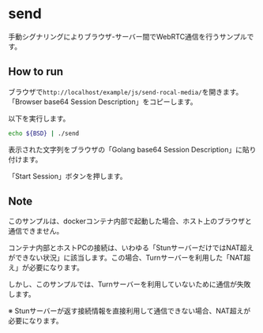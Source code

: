 # send

手動シグナリングによりブラウザ-サーバー間でWebRTC通信を行うサンプルです。


## How to run
ブラウザで``http://localhost/example/js/send-rocal-media/``を開きます。「Browser base64 Session Description」をコピーします。

以下を実行します。
```bash
echo ${BSD} | ./send
```

表示された文字列をブラウザの「Golang base64 Session Description」に貼り付けます。


「Start Session」ボタンを押します。


## Note

このサンプルは、dockerコンテナ内部で起動した場合、ホスト上のブラウザと通信できません。

コンテナ内部とホストPCの接続は、いわゆる「StunサーバーだけではNAT超えができない状況」に該当します。この場合、Turnサーバーを利用した「NAT超え」が必要になります。

しかし、このサンプルでは、Turnサーバーを利用していないために通信が失敗します。

※ Stunサーバーが返す接続情報を直接利用して通信できない場合、NAT超えが必要になります。
